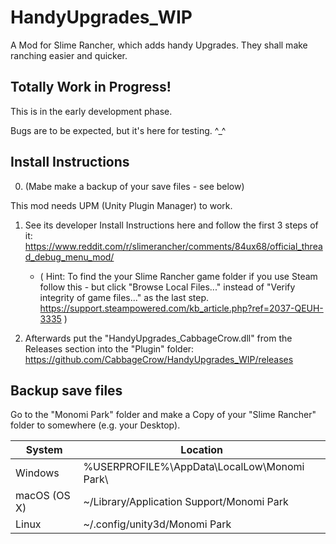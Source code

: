 # HandyUpgrades_WIP
A Mod for Slime Rancher, which adds handy Upgrades. They shall make ranching easier and quicker.

## Totally Work in Progress!
This is in the early development phase.

Bugs are to be expected, but it's here for testing. ^_^

## Install Instructions
0. (Mabe make a backup of your save files - see below)

This mod needs UPM (Unity Plugin Manager) to work.

1. See its developer Install Instructions here and follow the first 3 steps of it:  
   https://www.reddit.com/r/slimerancher/comments/84ux68/official_thread_debug_menu_mod/  
   
   * ( Hint: To find the your Slime Rancher game folder if you use Steam follow this - but click "Browse Local Files..." instead of "Verify integrity of game files..." as the last step.  
   https://support.steampowered.com/kb_article.php?ref=2037-QEUH-3335 )  
   
2. Afterwards put the "HandyUpgrades_CabbageCrow.dll" from the Releases section into the "Plugin" folder:  
   https://github.com/CabbageCrow/HandyUpgrades_WIP/releases

## Backup save files
Go to the "Monomi Park" folder and make a Copy of your "Slime Rancher" folder to somewhere (e.g. your Desktop).

| System       | Location                                     |
|--------------|----------------------------------------------|
| Windows      | %USERPROFILE%\AppData\LocalLow\Monomi Park\  |
| macOS (OS X) | \~/Library/Application Support/Monomi Park   |
| Linux        | \~/.config/unity3d/Monomi Park               |
